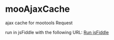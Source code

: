 mooAjaxCache
============

ajax cache for mootools Request

run in jsFiddle with the following URL:
[Run jsFiddle](http://jsfiddle.net/gh/get/mootools/1.2/torstenbitterlich/mooAjaxCache/tree/master/Demo/)

